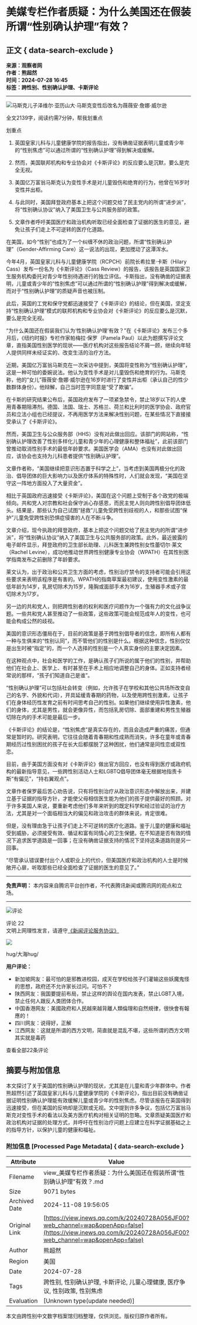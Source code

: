 # 美媒专栏作者质疑：为什么美国还在假装所谓“性别确认护理”有效？

## 正文 { data-search-exclude }


**来源：观察者网**  
**作者：熊超然**  
**时间：2024-07-28 16:45**  
**标签：跨性别、性别确认护理、卡斯评论**

---

![马斯克儿子泽维尔·亚历山大·马斯克变性后改名为薇薇安·詹娜·威尔逊](https://inews.gtimg.com/newsapp_bt/0/1012205723968_6694/0)

全文2139字，阅读约需7分钟，帮我划重点

划重点

01. 英国皇家儿科与儿童健康学院的报告指出，没有确凿证据表明儿童或青少年的“性别焦虑”可以通过所谓的“性别确认护理”得到解决或缓解。

02. 然而，美国联邦机构和专业协会对《卡斯评论》的反应要么是沉默，要么是完全无视。

03. 美国亿万富翁马斯克认为变性手术是对儿童毁伤和绝育的行为，他曾在16岁时变性并出柜。

04. 与此同时，美国拜登政府基本上把这个问题交给了民主党内的所谓“进步派”，将“性别确认协议”纳入了美国卫生与公共服务部的政策。

05. 文章作者呼吁美国医疗和政治机构听取已经全面检查了证据的医生的意见，避免让孩子们走上不可逆转的医疗化道路。

在美国，如今“性别”也成为了一个纠缠不休的政治问题，所谓“性别确认护理”（Gender-Affirming Care）这一说法的出现，更加搅动了这潭浑水。

今年4月，英国皇家儿科与儿童健康学院（RCPCH）前院长希拉里·卡斯（Hilary Cass）发布一份名为《卡斯评论》（Cass Review）的报告，该报告是英国国家卫生服务机构委托对青少年性别待遇进行的独立评估。卡斯指出，没有确凿的证据表明，儿童或青少年的“性别焦虑”可以通过所谓的“性别确认护理”得到解决或缓解，而对于“性别确认护理”的质疑声音也被压制。

此后，英国的工党和保守党都迅速接受了《卡斯评论》的结论，但在美国，坚定支持“性别确认护理”模式的联邦机构和专业协会对《卡斯评论》的反应要么是沉默，要么是完全无视。

“为什么美国还在假装我们认为‘性别确认护理’有效？”在《卡斯评论》发布三个多月后，《纽约时报》专栏作家帕梅拉·保罗（Pamela Paul）以此为题撰写评论文章，直指美国性别医学的现状——医疗机构对这些报告结论不屑一顾，继续向年轻人提供同样未经证实的、改变生活的治疗方法。

近期，美国亿万富翁马斯克在一次采访中提到，美国将变性称为“性别确认护理”，这是一种可怕的委婉说法。他认为变性手术是对儿童毁伤和绝育的行为。马斯克称，他的“女儿”薇薇安·詹娜·威尔逊在16岁时进行了变性并出柜（承认自己的性少数群体身份）。他辩解，自己当时签字同意是“受了欺骗”。

在卡斯的研究结果公布后，英国政府发布了一项紧急禁令，禁止18岁以下的人使用青春期阻滞剂。德国、法国、瑞士、苏格兰、荷兰和比利时的医学协会、政府官员和立法小组也已经提议，不再用医学方法来解决性别问题，在某些情况下直接接受承认了《卡斯评论》。

然而，美国卫生与公众服务部（HHS）没有对此做出回应。该部门的网站称，“性别确认护理改善了性别多样化儿童和青少年的心理健康和整体福祉”，此前该部门曾推动取消性别手术的最低年龄要求。美国医学会（AMA）也没有对此做出回应，该协会也支持为儿科患者提供“性别确认护理”。

文章作者称，“美国继续把意识形态置于科学之上”，当考虑到美国两极分化的政治、倡导团体的巨大影响力以及医疗体系的特殊性时，人们就会发现，“美国在坚守这一阵地方面投入了大量资金”。

相比于英国政府迅速接受《卡斯评论》，美国在这个问题上受制于各个政党的极端倾向。共和党人对宗教和社会保守派心存感恩，而民主党人则向跨性别倡导团体低头。结果是，那些认为自己试图“拯救”儿童免受跨性别歧视的人，和那些试图“保护”儿童免受跨性别恐惧症侵害的人在不断斗争。

文章介绍，现今执政的拜登政府，基本上把这个问题交给了民主党内的所谓“进步派”，将“性别确认协议”纳入了美国卫生与公共服务部的政策。此外，最近披露的电子邮件显示，拜登政府的卫生部长助理、儿科医生兼跨性别女性蕾切尔·莱文（Rachel Levine），成功地推动世界跨性别健康专业协会（WPATH）在其性别医学指南发布之前删除了年龄要求。

莱文认为，出于政治和公共卫生方面的考虑，性别治疗禁令的支持者可能会引用这些要求来表明该程序是有害的。WPATH的指南草案最初建议，使用变性激素的最低年龄为14岁，乳房切除术为15岁，隆胸或面部手术为16岁，生殖器手术或子宫切除术为17岁。

另一边的共和党人，则把跨性别者的权利和医疗问题作为一个强有力的文化战争议题。一些共和党人甚至推动了一些政策，这些政策可能会规范成年人的变性，也可能会构成公然的歧视。

美国的意识形态僵局在于，目前的政策是基于跨性别倡导者的信念，即所有人都有一种与生俱来的“性别认同”，而不管他们的性别是什么。根据这种信念，性别仅仅是出生时被“指定”的，而一个人选择的性别是一个人真实身份的主要决定因素。

在这种观点中，社会和医学的工作，是确认孩子们所说的属于他们的性别，并帮助他们在社会上、医学上、有时甚至在手术上相应地调整自己的身体。正如支持者经常说的那样，“孩子们知道自己是谁”。

“性别确认护理”可以包括社会转变（例如，允许孩子在学校和其他公共场所改变自己的名字、外貌和代词），开具延缓青春期的药物，以及使用跨性别激素，让孩子们在身体经历性发育之前有时间思考自己的性别。如果他们继续使用异性激素，他们的身体，尤其是男性，就会更像异性，而包括乳房切除、面部重建和男性生殖器切除在内的手术可能是最后一步。

《卡斯评论》的结论是，“性别焦虑”是真实存在的，而且会造成严重的痛苦，但通常是暂时的。研究表明，它往往会随着青春期和性成熟而消失，许多在童年或青春期经历过性别困扰的孩子在长大后都摆脱了这种困扰，他们通常是同性恋或双性恋。

目前，由于美国方面没有对《卡斯评论》做出官方回应，也没有得到医疗或政府机构的最新指导意见，一些跨性别活动人士和LGBTQ倡导团体毫无根据地指责卡斯“有偏见”，“持右翼观点”。

文章作者保罗最后苦心劝告说，只有将性别治疗从政治意识形态中解放出来，并建立基于证据的指导方针，才能使父母相信医生能为他们的孩子提供最好的照顾。对于许多美国人来说，要重新考虑他们多年来听到的既定科学和经过验证的治疗方法，尤其是对一个面临相当大的偏见和政治攻击的群体来说，肯定很难。

但是，没有理由急于让孩子们走上不可逆转的医疗化道路。鉴于儿童的健康和福祉受到威胁，必须接受有效、循证和富有同情心的卫生保健。在不知道是否有效的情况下追求医学道路是一回事；在没有确凿证据支持的情况下坚持这条道路则是另一回事。

“尽管承认错误要付出个人或职业上的代价，但美国医疗和政治机构的人士是时候敞开心扉，听取那些已经全面检查了证据的医生的意见了。”

---

**免责声明：** 本内容来自腾讯平台创作者，不代表腾讯新闻或腾讯网的观点和立场。

---

![评论](https://inews.gtimg.com/newsapp_ls/0/12597139796/0)

评论 22  
文明上网理性发言，请遵守[《新闻评论服务协议》](https://new.qq.com/static/coralinfo.htm)

![](http://p.qpic.cn/user_pic/0/YdhQ3VJuGUmzpELYqb3gqQ_1662709113873455250/76)

hug/大海hug/

**用户评论：**
- 新加坡网友：最可怕的是邪教进校园，成天在学校给孩子们灌输这些妖魔鬼怪的思想，政府还不允许家长过问。可怕不？
- 陕西网友：我国要提前布局，禁止这样的舆论在国内发表，禁止LGBT入境，禁止任何人跟反人类团体合作。
- 中国香港网友：美國政府和人民越來越背離人類倫理和自然規律，很快會有報應的！
- 四川网友：说得好，正解
- 江西网友：这就是所谓的西方文明，简直就是混乱不堪，这些所谓的西方文明其实就是毒药

查看全部22条评论

## 摘要与附加信息

<!-- tcd_abstract -->
本文探讨了关于美国的性别确认护理的现状，尤其是在儿童和青少年群体中。作者熊超然引述了英国皇家儿科与儿童健康学院的《卡斯评论》，指出目前没有确凿证据证明性别确认护理能有效缓解儿童或青少年的性别焦虑。尽管该报告在英国得到迅速接受，但在美国的反响却是沉默或无视。文中提到许多争议，包括亿万富翁马斯克对变性手术的看法以及美方医疗机构对相关证明的忽略。文章质疑美国医疗和政治机构对证据的处理方式，并呼吁在性别治疗问题上应建立在科学证据基础之上的指导方针，以保护儿童的健康和福祉。
<!-- tcd_abstract_end -->

### 附加信息 [Processed Page Metadata] { data-search-exclude }

| Attribute       | Value                                  |
|-----------------|----------------------------------------|
| Filename        | view_美媒专栏作者质疑：为什么美国还在假装所谓“性别确认护理”有效？.md                             |
| Size            | 9071 bytes                           |
| Archived Date   | 2024-11-08 19:56:05                             |
| Original Link   | [https://view.inews.qq.com/k/20240728A056JF00?web_channel=wap&openApp=false](https://view.inews.qq.com/k/20240728A056JF00?web_channel=wap&openApp=false)                       |
| Author          | 熊超然                               |
| Region          | 美国                               |
| Date            | 2024-07-28                                 |
| Tags            | 跨性别, 性别确认护理, 卡斯评论, 儿童心理健康, 医疗争议, 性别政策, 性别焦虑                                 |
| Evaluation            | [Unknown type(update needed)]                                 |
<!-- tcd_table_end -->

本文由跨性别中文数字档案馆归档整理，仅供浏览。版权归原作者所有。
